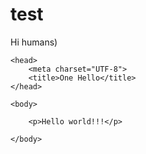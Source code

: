 # test

Hi humans)

<!DOCTYPE html>
<html lang="en">

	<head>
		<meta charset="UTF-8">
		<title>One Hello</title>
	</head>

	<body>

		<p>Hello world!!!</p>

	</body>

</html>
